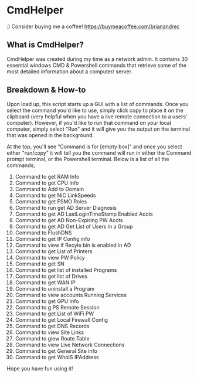 # CmdHelper
:) Consider buying me a coffee! https://buymeacoffee.com/brianandrec
## What is CmdHelper?
CmdHelper was created during my time as a network admin. It contains 30 essential windows CMD & Powershell commands that retrieve some of the most detailed information about a computer/ server.

## Breakdown & How-to
Upon load up, this script starts up a GUI with a list of commands. Once you select the command you'd like to use, simply click copy to place it on the clipboard (very helpful when you have a live remote connection to a users' computer). However, if you'd like to run that command on your local computer, simply select "Run" and it will give you the output on the terminal that was opened in the background. 

At the top, you'll see "Command is for [empty box]" and once you select either "run/copy" it will tell you the command will run in either the Command prompt terminal, or the Powershell terminal. 
Below is a list of all the commands;

1. Command to get RAM Info
2. Command to get CPU Info
3. Command to Add to Domain
4. Command to get NIC LinkSpeeds
5. Command to get FSMO Roles
6. Command to run get AD Server Diagnosis
7. Command to get AD LastLoginTimeStamp Enabled Accts
8. Command to get AD Non-Expiring PW Accts
9. Command to get AD Get List of Users in a Group
10. Command to FlushDNS
11. Command to get IP Config info
12. Command to view if Recyle bin is enabled in AD
13. Command to get List of Printers
14. Command to view PW Policy
15. Command to get SN
16. Command to get list of installed Programs
17. Command to get list of Drives
18. Command to get WAN IP
19. Command to uninstall a Program
20. Command to view accounts Running Services
21. Command to get GPU Info
22. Command to g PS Remote Session
23. Command to get List of WiFi PW
24. Command to get Local Firewall Config
25. Command to get DNS Records
26. Command to view Site Links
27. Command to giew Route Table
28. Command to view Live Network Connections
29. Command to get General Site info
30. Command to get WhoIS IPAddress

Hope you have fun using it!

